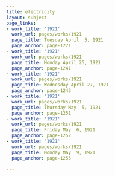 ```yaml
---
title: electricity
layout: subject
page_links:
- work_title: '1921'
  work_url: pages/works/1921
  page_title: Tuesday April  5, 1921
  page_anchor: page-1221
- work_title: '1921'
  work_url: pages/works/1921
  page_title: Monday April 25, 1921
  page_anchor: page-1241
- work_title: '1921'
  work_url: pages/works/1921
  page_title: Wednesday April 27, 1921
  page_anchor: page-1243
- work_title: '1921'
  work_url: pages/works/1921
  page_title: Thursday May  5, 1921
  page_anchor: page-1251
- work_title: '1921'
  work_url: pages/works/1921
  page_title: Friday May  6, 1921
  page_anchor: page-1252
- work_title: '1921'
  work_url: pages/works/1921
  page_title: Monday May  9, 1921
  page_anchor: page-1255

---
```

